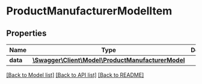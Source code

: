 # ProductManufacturerModelItem

## Properties
Name | Type | Description | Notes
------------ | ------------- | ------------- | -------------
**data** | [**\Swagger\Client\Model\ProductManufacturerModel**](ProductManufacturerModel.md) |  | [optional] 


[[Back to Model list]](../README.md#documentation-for-models) [[Back to API list]](../README.md#documentation-for-api-endpoints) [[Back to README]](../README.md)


